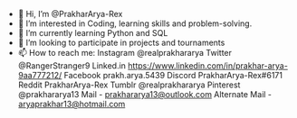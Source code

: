 - 👋 Hi, I’m @PrakharArya-Rex
- 👀 I’m interested in Coding, learning skills and problem-solving.
- 🌱 I’m currently learning Python and SQL
- 💞️ I’m looking to participate in projects and tournaments
- 📫 How to reach me:
Instagram @realprakhararya
Twitter @RangerStranger9
Linked.in https://www.linkedin.com/in/prakhar-arya-9aa777212/
Facebook prakh.arya.5439
Discord PrakharArya-Rex#6171
Reddit PrakharArya-Rex
Tumblr @realprakhararya
Pinterest @prakhararya13
Mail - prakhararya13@outlook.com
Alternate Mail - aryaprakhar13@hotmail.com

<!---
PrakharArya-Rex/PrakharArya-Rex is a ✨ special ✨ repository because its `README.md` (this file) appears on your GitHub profile.
You can click the Preview link to take a look at your changes.
--->
